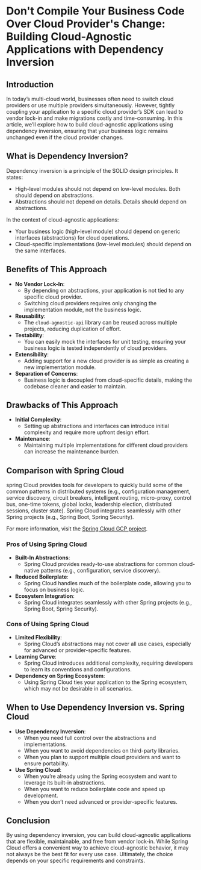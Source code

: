 # Don't Compile Your Business Code Over Cloud Provider's Change: Building Cloud-Agnostic Applications with Dependency Inversion

## Introduction

In today’s multi-cloud world, businesses often need to switch cloud providers or use multiple providers simultaneously. However, tightly coupling your application to a specific cloud provider’s SDK can lead to vendor lock-in and make migrations costly and time-consuming. In this article, we’ll explore how to build cloud-agnostic applications using dependency inversion, ensuring that your business logic remains unchanged even if the cloud provider changes.

## What is Dependency Inversion?

Dependency inversion is a principle of the SOLID design principles. It states:

- High-level modules should not depend on low-level modules. Both should depend on abstractions.
- Abstractions should not depend on details. Details should depend on abstractions.

In the context of cloud-agnostic applications:

- Your business logic (high-level module) should depend on generic interfaces (abstractions) for cloud operations.
- Cloud-specific implementations (low-level modules) should depend on the same interfaces.

## Benefits of This Approach

- **No Vendor Lock-In**:
  - By depending on abstractions, your application is not tied to any specific cloud provider.
  - Switching cloud providers requires only changing the implementation module, not the business logic.
- **Reusability**:
  - The `cloud-agnostic-api` library can be reused across multiple projects, reducing duplication of effort.
- **Testability**:
  - You can easily mock the interfaces for unit testing, ensuring your business logic is tested independently of cloud providers.
- **Extensibility**:
  - Adding support for a new cloud provider is as simple as creating a new implementation module.
- **Separation of Concerns**:
  - Business logic is decoupled from cloud-specific details, making the codebase cleaner and easier to maintain.

## Drawbacks of This Approach

- **Initial Complexity**:
  - Setting up abstractions and interfaces can introduce initial complexity and require more upfront design effort.
- **Maintenance**:
  - Maintaining multiple implementations for different cloud providers can increase the maintenance burden.

## Comparison with Spring Cloud

spring Cloud provides tools for developers to quickly build some of the common patterns in distributed systems (e.g., configuration management, service discovery, circuit breakers, intelligent routing, micro-proxy, control bus, one-time tokens, global locks, leadership election, distributed sessions, cluster state). Spring Cloud integrates seamlessly with other Spring projects (e.g., Spring Boot, Spring Security).

For more information, visit the [Spring Cloud GCP project](https://spring.io/projects/spring-cloud-gcp).

### Pros of Using Spring Cloud

- **Built-In Abstractions**:
  - Spring Cloud provides ready-to-use abstractions for common cloud-native patterns (e.g., configuration, service discovery).
- **Reduced Boilerplate**:
  - Spring Cloud handles much of the boilerplate code, allowing you to focus on business logic.
- **Ecosystem Integration**:
  - Spring Cloud integrates seamlessly with other Spring projects (e.g., Spring Boot, Spring Security).

### Cons of Using Spring Cloud

- **Limited Flexibility**:
  - Spring Cloud’s abstractions may not cover all use cases, especially for advanced or provider-specific features.
- **Learning Curve**:
  - Spring Cloud introduces additional complexity, requiring developers to learn its conventions and configurations.
- **Dependency on Spring Ecosystem**:
  - Using Spring Cloud ties your application to the Spring ecosystem, which may not be desirable in all scenarios.

## When to Use Dependency Inversion vs. Spring Cloud

- **Use Dependency Inversion**:
  - When you need full control over the abstractions and implementations.
  - When you want to avoid dependencies on third-party libraries.
  - When you plan to support multiple cloud providers and want to ensure portability.
- **Use Spring Cloud**:
  - When you’re already using the Spring ecosystem and want to leverage its built-in abstractions.
  - When you want to reduce boilerplate code and speed up development.
  - When you don’t need advanced or provider-specific features.

## Conclusion

By using dependency inversion, you can build cloud-agnostic applications that are flexible, maintainable, and free from vendor lock-in. While Spring Cloud offers a convenient way to achieve cloud-agnostic behavior, it may not always be the best fit for every use case. Ultimately, the choice depends on your specific requirements and constraints.